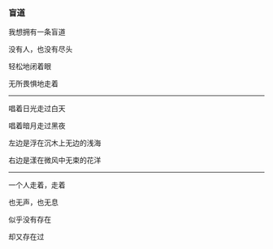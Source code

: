 ### 盲道

我想拥有一条盲道

没有人，也没有尽头

轻松地闭着眼

无所畏惧地走着

---

唱着日光走过白天

唱着暗月走过黑夜

左边是浮在沉木上无边的浅海

右边是漾在微风中无束的花洋

---

一个人走着，走着

也无声，也无息

似乎没有存在

却又存在过